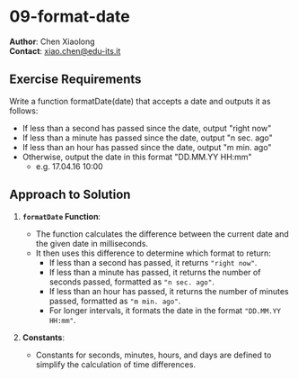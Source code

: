 # 09-format-date

**Author**: Chen Xiaolong  
**Contact**: xiao.chen@edu-its.it

## Exercise Requirements

Write a function formatDate(date) that accepts a date and outputs it as follows:
+ If less than a second has passed since the date, output "right now"
+ If less than a minute has passed since the date, output "n sec. ago"
+ If less than an hour has passed since the date, output "m min. ago"
+ Otherwise, output the date in this format "DD.MM.YY HH:mm"
    + e.g. 17.04.16 10:00

## Approach to Solution

1. **`formatDate` Function**:
    - The function calculates the difference between the current date and the given date in milliseconds.
    - It then uses this difference to determine which format to return:
        - If less than a second has passed, it returns `"right now"`.
        - If less than a minute has passed, it returns the number of seconds passed, formatted as `"n sec. ago"`.
        - If less than an hour has passed, it returns the number of minutes passed, formatted as `"m min. ago"`.
        - For longer intervals, it formats the date in the format `"DD.MM.YY HH:mm"`.
    
2. **Constants**:
    - Constants for seconds, minutes, hours, and days are defined to simplify the calculation of time differences.





